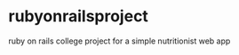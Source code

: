 rubyonrailsproject
==================

ruby on rails college project for a simple nutritionist web app
